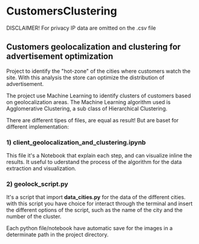 # CustomersClustering

DISCLAIMER! 
For privacy IP data are omitted on the .csv file

## Customers geolocalization and clustering for advertisement optimization
Project to identify the "hot-zone" of the cities where customers watch the site.
With this analysis the store can optimize the distribution of advertisement.

The project use Machine Learning to identify clusters of customers based on geolocalization areas.
The Machine Learning algorithm used is Agglomerative Clustering, a sub class of Hierarchical Clustering.

There are different tipes of files, are equal as result! But are baset for different implementation:

### 1) __client_geolocalization_and_clustering.ipynb__
  
  This file it's a Notebook that explain each step, and can visualize inline the results.
  It useful to uderstand the process of the algorithm for the data extraction and visualization.
  
### 2) __geolock_script.py__ 
  
  It's a script that import __data_cities.py__ for the data of the different cities.
  with this script you have choice for interact through the terminal and insert the different
  options of the script, such as the name of the city and the number of the cluster.
  
  
  
Each python file/notebook have automatic save for the images in a determinate path in the project directory.

  
